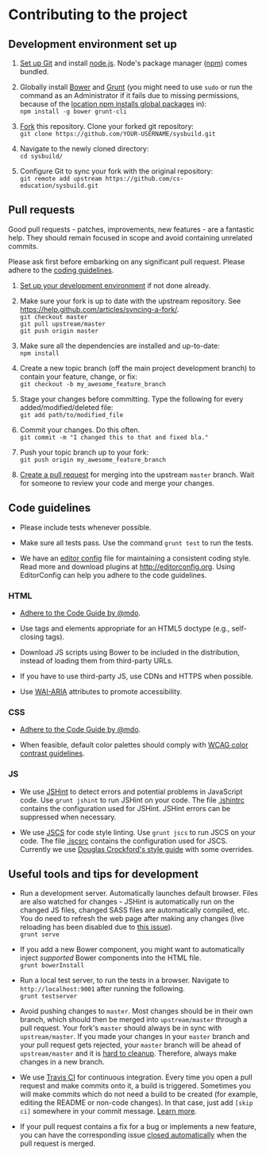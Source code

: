 # Contributing to the project

## Development environment set up
1. [Set up Git](https://help.github.com/articles/set-up-git/) and install [node.js](http://nodejs.org/).
   Node's package manager ([npm](https://www.npmjs.org/)) comes bundled.

2. Globally install [Bower](http://bower.io/) and [Grunt](http://gruntjs.com/)
   (you might need to use `sudo` or run the command as an Administrator if it fails due to missing permissions,
   because of the [location npm installs global packages](https://www.npmjs.org/doc/files/npm-folders.html) in):  
   `npm install -g bower grunt-cli`

3. [Fork](https://help.github.com/articles/fork-a-repo/) this repository. Clone your forked git repository:  
   `git clone https://github.com/YOUR-USERNAME/sysbuild.git`

4. Navigate to the newly cloned directory:  
   `cd sysbuild/`

5. Configure Git to sync your fork with the original repository:  
   `git remote add upstream https://github.com/cs-education/sysbuild.git`

## Pull requests
Good pull requests - patches, improvements, new features - are a fantastic help.
They should remain focused in scope and avoid containing unrelated commits.

Please ask first before embarking on any significant pull request.
Please adhere to the [coding guidelines](#code-guidelines).

1. [Set up your development environment](#development-environment-set-up) if not done already.

2. Make sure your fork is up to date with the upstream repository. See https://help.github.com/articles/syncing-a-fork/.  
   `git checkout master`  
   `git pull upstream/master`  
   `git push origin master`

3. Make sure all the dependencies are installed and up-to-date:  
   `npm install`

4. Create a new topic branch (off the main project development branch) to contain your feature, change, or fix:  
   `git checkout -b my_awesome_feature_branch`

5. Stage your changes before committing. Type the following for every added/modified/deleted file:  
   `git add path/to/modified_file`

6. Commit your changes. Do this often.  
   `git commit -m "I changed this to that and fixed bla."`

7. Push your topic branch up to your fork:  
   `git push origin my_awesome_feature_branch`

8. [Create a pull request](https://help.github.com/articles/creating-a-pull-request) for merging into the upstream `master` branch.
   Wait for someone to review your code and merge your changes.

## Code guidelines ##
* Please include tests whenever possible.

* Make sure all tests pass. Use the command `grunt test` to run the tests.

* We have an [editor config](.editorconfig) file for maintaining a consistent coding style.
  Read more and download plugins at <http://editorconfig.org>. Using EditorConfig can help you adhere to the code guidelines.

### HTML
* [Adhere to the Code Guide by @mdo](http://codeguide.co/#html).

* Use tags and elements appropriate for an HTML5 doctype (e.g., self-closing tags).

* Download JS scripts using Bower to be included in the distribution, instead of loading them from third-party URLs.

* If you have to use third-party JS, use CDNs and HTTPS when possible.

* Use [WAI-ARIA](https://developer.mozilla.org/en-US/docs/Web/Accessibility/ARIA) attributes to promote accessibility.

### CSS
* [Adhere to the Code Guide by @mdo](http://codeguide.co/#css).

* When feasible, default color palettes should comply with [WCAG color contrast guidelines](http://www.w3.org/TR/WCAG20/#visual-audio-contrast).

### JS
* We use [JSHint](http://jshint.com/about/) to detect errors and potential problems in JavaScript code.
  Use `grunt jshint` to run JSHint on your code. The file [.jshintrc](.jshintrc) contains the configuration used for JSHint.
  JSHint errors can be suppressed when necessary.

* We use [JSCS](http://jscs.info/) for code style linting.
  Use `grunt jscs` to run JSCS on your code. The file [.jscsrc](.jscsrc) contains the configuration used for JSCS.
  Currently we use [Douglas Crockford's style guide](http://javascript.crockford.com/code.html) with some overrides.

## Useful tools and tips for development
* Run a development server. Automatically launches default browser. Files are also watched for changes - 
  JSHint is automatically run on the changed JS files, changed SASS files are automatically compiled, etc.
  You do need to refresh the web page after making any changes (live reloading has been disabled
  due to [this issue](https://github.com/cs-education/sysbuild/issues/115)).  
  `grunt serve`

* If you add a new Bower component, you might want to automatically inject *supported* Bower components into the HTML file.  
  `grunt bowerInstall`

* Run a local test server, to run the tests in a browser. Navigate to `http://localhost:9001` after running the following.  
  `grunt testserver`
  
* Avoid pushing changes to `master`. Most changes should be in their own branch, which should then be merged into `upstream/master` through a pull request.
  Your fork's `master` should always be in sync with `upstream/master`. If you made your changes in your `master` branch and your pull request gets rejected,
  your `master` branch will be ahead of `upstream/master` and it is [hard to cleanup](http://stackoverflow.com/questions/5916329/cleanup-git-master-branch-and-move-some-commit-to-new-branch).
  Therefore, always make changes in a new branch.

* We use [Travis CI](https://travis-ci.org/) for continuous integration. Every time you open a pull request and make commits onto it, a build is triggered.
  Sometimes you will make commits which do not need a build to be created (for example, editing the README or non-code changes). In that case, just add
  `[skip ci]` somewhere in your commit message. [Learn more](http://docs.travis-ci.com/user/how-to-skip-a-build/).

* If your pull request contains a fix for a bug or implements a new feature, you can have the corresponding
  issue [closed automatically](https://github.com/blog/1506-closing-issues-via-pull-requests) when the pull request is merged.
